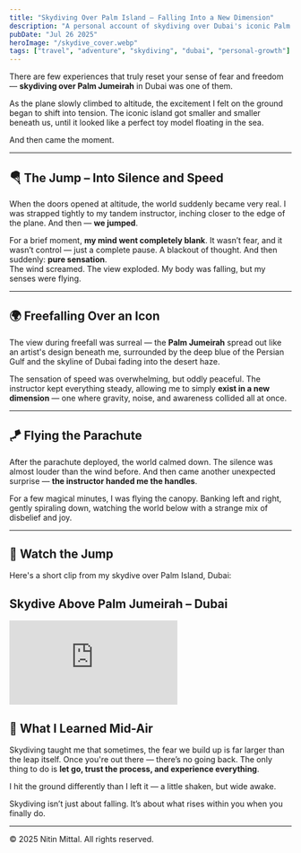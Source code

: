 ```yaml
---
title: "Skydiving Over Palm Island – Falling Into a New Dimension"
description: "A personal account of skydiving over Dubai's iconic Palm Jumeirah — the thrill, fear, and freedom of falling from the sky."
pubDate: "Jul 26 2025"
heroImage: "/skydive_cover.webp"
tags: ["travel", "adventure", "skydiving", "dubai", "personal-growth"]
---
```


There are few experiences that truly reset your sense of fear and freedom — **skydiving over Palm Jumeirah** in Dubai was one of them.

As the plane slowly climbed to altitude, the excitement I felt on the ground began to shift into tension. The iconic island got smaller and smaller beneath us, until it looked like a perfect toy model floating in the sea. 

And then came the moment.

---

## 🪂 The Jump – Into Silence and Speed

When the doors opened at altitude, the world suddenly became very real. I was strapped tightly to my tandem instructor, inching closer to the edge of the plane. And then — **we jumped**.

For a brief moment, **my mind went completely blank**. It wasn’t fear, and it wasn’t control — just a complete pause. A blackout of thought. And then suddenly: **pure sensation**.  
The wind screamed. The view exploded. My body was falling, but my senses were flying.

---

## 🌍 Freefalling Over an Icon

The view during freefall was surreal — the **Palm Jumeirah** spread out like an artist's design beneath me, surrounded by the deep blue of the Persian Gulf and the skyline of Dubai fading into the desert haze. 

The sensation of speed was overwhelming, but oddly peaceful. The instructor kept everything steady, allowing me to simply **exist in a new dimension** — one where gravity, noise, and awareness collided all at once.

---

## 🪁 Flying the Parachute

After the parachute deployed, the world calmed down. The silence was almost louder than the wind before. And then came another unexpected surprise — **the instructor handed me the handles**.

For a few magical minutes, I was flying the canopy. Banking left and right, gently spiraling down, watching the world below with a strange mix of disbelief and joy.

---
## 🎥 Watch the Jump

Here's a short clip from my skydive over Palm Island, Dubai:

<div class="my-6">
  <h2 class="text-xl font-semibold mb-2">Skydive Above Palm Jumeirah – Dubai</h2>
  <div class="aspect-video w-full">
    <iframe
      class="w-full h-full"
      src="https://www.youtube.com/embed/ilR5ewYEeAg"
      title="Skydive Over Palm Jumeirah – Dubai"
      frameborder="0"
      allow="accelerometer; autoplay; clipboard-write; encrypted-media; gyroscope; picture-in-picture"
      allowfullscreen
    ></iframe>
  </div>
</div>

## 🧠 What I Learned Mid-Air

Skydiving taught me that sometimes, the fear we build up is far larger than the leap itself. Once you're out there — there’s no going back. The only thing to do is **let go, trust the process, and experience everything**.

I hit the ground differently than I left it — a little shaken, but wide awake.

Skydiving isn’t just about falling. It’s about what rises within you when you finally do.

---

© 2025 Nitin Mittal. All rights reserved.
